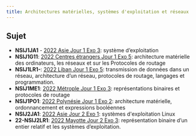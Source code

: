 ```yaml
---
title: Architectures matérielles, systèmes d'exploitation et réseaux
---
```


## Sujet

- **NSIJ1JA1** - [2022 Asie Jour 1 Exo 3](./pdf/22-NSIJ1JA1-exo3-complet.pdf): système d’exploitation
- **NSIJ1G11**: [2022 Centres étrangers Jour 1 Exo 5](./pdf/22-NSIJ1G11-exo5.pdf): architecture matérielle des ordinateurs, les réseaux et sur les Protocoles de routage
- **NSIJ1LR1-**: [2022 Liban Jour 1 Exo 5](./pdf/22-NSIJ1LR1-exo5.pdf): transmission de données dans un réseau, architecture d’un réseau, protocoles de routage, langages et programmation.
- **NSIJ1ME1**: [2022 Métrople Jour 1 Exo 3](./pdf/22-NSIJ1ME1-exo3.pdf): représentations binaires et protocoles de routage
- **NSIJ1PO1**: [2022 Polynésie Jour 1 Exo 2](./pdf/22-NSIJ1PO1-exo2-complet.pdf): architecture matérielle, ordonnancement et expressions booléennes
- **NSIJ2JA1**: [2022 Asie Jour 2 Exo 1](./pdf/22-NSIJ2JA1-exo1-complet.pdf): systèmes d'exploitation Linux
- **22-NSIJ2LR1**: [2022 Mayotte Jour 2 Exo 3](./pdf/22-NSIJ2LR1-exo3-complet.pdf): représentation binaire d’un entier relatif et les systèmes d’exploitation.
